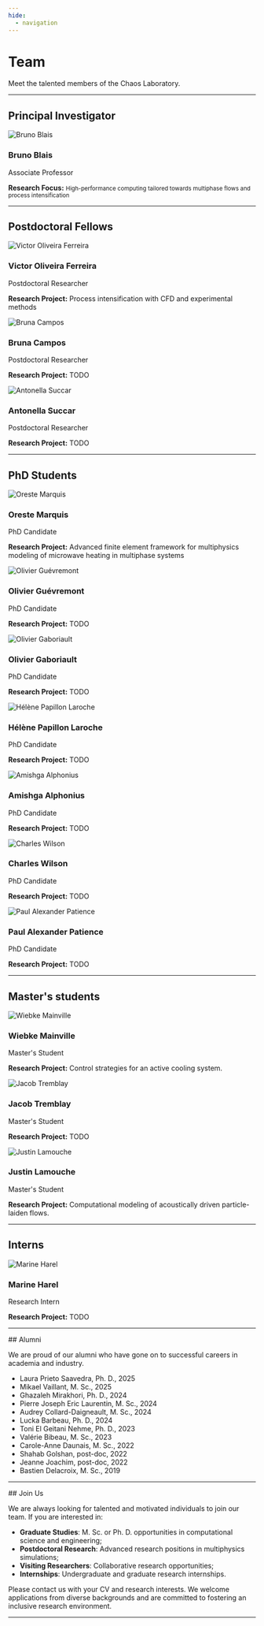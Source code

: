 ```yaml
---
hide:
  - navigation
---
```


# Team

Meet the talented members of the Chaos Laboratory.

---

<div class="team-section">

<h2><strong>Principal Investigator</strong></h2>

</div>

<div class="team-grid" markdown>

<div class="team-card" markdown>
<div class="team-card-image">
  <img src="../assets/pictures/bruno.jpg" alt="Bruno Blais" class="team-photo">
</div>
<div class="team-card-content" markdown>
<h3 class="team-card-name">Bruno Blais</h3>
<p class="team-card-position">Associate Professor</p>
<p class="team-card-research">
<strong>Research Focus:</strong>
<small>High-performance computing tailored towards multiphase flows and process intensification</small></p>
</div>
</div>

</div>

---

<div class="team-section">

<h2><strong>Postdoctoral Fellows</strong></h2>

</div>

<div class="team-grid" markdown>

<div class="team-card" markdown>
<div class="team-card-image">
  <img src="../assets/pictures/victor.jpg" alt="Victor Oliveira Ferreira" class="team-photo">
</div>
<div class="team-card-content" markdown>
<h3 class="team-card-name">Victor Oliveira Ferreira</h3>
<p class="team-card-position">Postdoctoral Researcher</p>
<p class="team-card-research">
<strong>Research Project:</strong>
Process intensification with CFD and experimental methods
</p>
</div>
</div>

<div class="team-card" markdown>
<div class="team-card-image">
  <img src="../assets/pictures/bruna.jpg" alt="Bruna Campos" class="team-photo">
</div>
<div class="team-card-content" markdown>
<h3 class="team-card-name">Bruna Campos</h3>
<p class="team-card-position">Postdoctoral Researcher</p>
<p class="team-card-research">
<strong>Research Project:</strong>
TODO
</p>
</div>
</div>

<div class="team-card" markdown>
<div class="team-card-image">
  <img src="../assets/pictures/antonella.jpg" alt="Antonella Succar" class="team-photo">
</div>
<div class="team-card-content" markdown>
<h3 class="team-card-name">Antonella Succar</h3>
<p class="team-card-position">Postdoctoral Researcher</p>
<p class="team-card-research">
<strong>Research Project:</strong>
TODO
</p>
</div>
</div>

</div>

---

<div class="team-section">

<h2><strong>PhD Students</strong></h2>

</div>

<div class="team-grid" markdown>

<div class="team-card" markdown>
<div class="team-card-image">
  <img src="../assets/pictures/oreste.jpg" alt="Oreste Marquis" class="team-photo">
</div>
<div class="team-card-content" markdown>
<h3 class="team-card-name">Oreste Marquis</h3>
<p class="team-card-position">PhD Candidate</p>
<p class="team-card-research">
<strong>Research Project:</strong>
Advanced finite element framework for multiphysics modeling of microwave heating in multiphase systems
</p>
</div>
</div>

<div class="team-card" markdown>
<div class="team-card-image">
  <img src="../assets/pictures/oliviergu.jpg" alt="Olivier Guévremont" class="team-photo">
</div>
<div class="team-card-content" markdown>
<h3 class="team-card-name">Olivier Guévremont</h3>
<p class="team-card-position">PhD Candidate</p>
<p class="team-card-research">
<strong>Research Project:</strong>
TODO
</p>
</div>
</div>

<div class="team-card" markdown>
<div class="team-card-image">
  <img src="../assets/pictures/olivierga.jpg" alt="Olivier Gaboriault" class="team-photo">
</div>
<div class="team-card-content" markdown>
<h3 class="team-card-name">Olivier Gaboriault</h3>
<p class="team-card-position">PhD Candidate</p>
<p class="team-card-research">
<strong>Research Project:</strong>
TODO
</p>
</div>
</div>

<div class="team-card" markdown>
<div class="team-card-image">
  <img src="../assets/pictures/helene.jpg" alt="Hélène Papillon Laroche" class="team-photo">
</div>
<div class="team-card-content" markdown>
<h3 class="team-card-name">Hélène Papillon Laroche</h3>
<p class="team-card-position">PhD Candidate</p>
<p class="team-card-research">
<strong>Research Project:</strong>
TODO
</p>
</div>
</div>

<div class="team-card" markdown>
<div class="team-card-image">
  <img src="../assets/pictures/amishga.jpg" alt="Amishga Alphonius" class="team-photo">
</div>
<div class="team-card-content" markdown>
<h3 class="team-card-name">Amishga Alphonius</h3>
<p class="team-card-position">PhD Candidate</p>
<p class="team-card-research">
<strong>Research Project:</strong>
TODO
</p>
</div>
</div>

<div class="team-card" markdown>
<div class="team-card-image">
  <img src="../assets/pictures/Charles.jpg" alt="Charles Wilson" class="team-photo">
</div>
<div class="team-card-content" markdown>
<h3 class="team-card-name">Charles Wilson</h3>
<p class="team-card-position">PhD Candidate</p>
<p class="team-card-research">
<strong>Research Project:</strong>
TODO
</p>
</div>
</div>

<div class="team-card" markdown>
<div class="team-card-image">
  <img src="../assets/pictures/paul.jpg" alt="Paul Alexander Patience" class="team-photo">
</div>
<div class="team-card-content" markdown>
<h3 class="team-card-name">Paul Alexander Patience</h3>
<p class="team-card-position">PhD Candidate</p>
<p class="team-card-research">
<strong>Research Project:</strong>
TODO
</p>
</div>
</div>

</div>

---

<div class="team-section">

<h2><strong>Master's students</strong></h2>

</div>

<div class="team-grid" markdown>

<div class="team-card" markdown>
<div class="team-card-image">
  <img src="../assets/pictures/wiebke.jpg" alt="Wiebke Mainville" class="team-photo">
</div>
<div class="team-card-content" markdown>
<h3 class="team-card-name">Wiebke Mainville</h3>
<p class="team-card-position">Master's Student</p>
<p class="team-card-research">
<strong>Research Project:</strong>
Control strategies for an active cooling system.
</p>
</div>
</div>

<div class="team-card" markdown>
<div class="team-card-image">
  <img src="../assets/pictures/jacob.jpg" alt="Jacob Tremblay" class="team-photo">
</div>
<div class="team-card-content" markdown>
<h3 class="team-card-name">Jacob Tremblay</h3>
<p class="team-card-position">Master's Student</p>
<p class="team-card-research">
<strong>Research Project:</strong>
TODO
</p>
</div>
</div>

<div class="team-card" markdown>
<div class="team-card-image">
  <img src="../assets/pictures/justin.jpg" alt="Justin Lamouche" class="team-photo">
</div>
<div class="team-card-content" markdown>
<h3 class="team-card-name">Justin Lamouche</h3>
<p class="team-card-position">Master's Student</p>
<p class="team-card-research">
<strong>Research Project:</strong>
Computational modeling of acoustically driven particle-laiden flows.
</p>
</div>
</div>

</div>

---

<div class="team-section">

<h2><strong>Interns</strong></h2>

</div>

<div class="team-grid" markdown>

<div class="team-card" markdown>
<div class="team-card-image">
  <img src="../assets/pictures/marine.jpg" alt="Marine Harel" class="team-photo">
</div>
<div class="team-card-content" markdown>
<h3 class="team-card-name">Marine Harel</h3>
<p class="team-card-position">Research Intern</p>
<p class="team-card-research">
<strong>Research Project:</strong>
TODO
</p>
</div>
</div>


</div>

---

<div class="team-section">

</div>
## Alumni

We are proud of our alumni who have gone on to successful careers in academia and industry.

- Laura Prieto Saavedra, Ph. D., 2025
- Mikael Vaillant, M. Sc., 2025
- Ghazaleh Mirakhori, Ph. D., 2024
- Pierre Joseph Eric Laurentin, M. Sc., 2024
- Audrey Collard-Daigneault, M. Sc., 2024
- Lucka Barbeau, Ph. D., 2024
- Toni El Geitani Nehme, Ph. D., 2023
- Valérie Bibeau, M. Sc., 2023
- Carole-Anne Daunais, M. Sc., 2022
- Shahab Golshan, post-doc, 2022
- Jeanne Joachim, post-doc, 2022
- Bastien Delacroix, M. Sc., 2019

---

<div class="team-section">

</div>
## Join Us

We are always looking for talented and motivated individuals to join our team. If you are interested in:

- **Graduate Studies**: M. Sc. or Ph. D. opportunities in computational science and engineering;
- **Postdoctoral Research**: Advanced research positions in multiphysics simulations;
- **Visiting Researchers**: Collaborative research opportunities;
- **Internships**: Undergraduate and graduate research internships.

Please contact us with your CV and research interests. We welcome applications from diverse backgrounds and are committed to fostering an inclusive research environment.

---

<!--
*Note: Replace the placeholder information above with actual team member details, including photos. To add a photo, place the image file in the `docs/assets/` directory and update the `team-card-image` div with:*

```html
<div class="team-card-image">
  <img src="../assets/your-photo.jpg" alt="Member Name">
</div>
```
-->